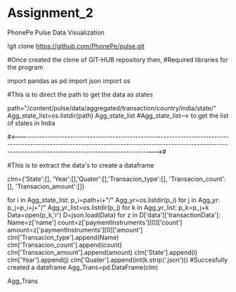 # Assignment_2
PhonePe Pulse Data Visualization

!git clone https://github.com/PhonePe/pulse.git

#Once created the clone of GIT-HUB repository then,
#Required libraries for the program

import pandas as pd
import json
import os

#This is to direct the path to get the data as states

path="/content/pulse/data/aggregated/transaction/country/india/state/"
Agg_state_list=os.listdir(path)
Agg_state_list
#Agg_state_list--> to get the list of states in India

#<------------------------------------------------------------------------------------------------------------------------------------------------------------------------------------------------------------>#

#This is to extract the data's to create a dataframe

clm={'State':[], 'Year':[],'Quater':[],'Transacion_type':[], 'Transacion_count':[], 'Transacion_amount':[]}

for i in Agg_state_list:
    p_i=path+i+"/"
    Agg_yr=os.listdir(p_i)
    for j in Agg_yr:
        p_j=p_i+j+"/"
        Agg_yr_list=os.listdir(p_j)
        for k in Agg_yr_list:
            p_k=p_j+k
            Data=open(p_k,'r')
            D=json.load(Data)
            for z in D['data']['transactionData']:
              Name=z['name']
              count=z['paymentInstruments'][0]['count']
              amount=z['paymentInstruments'][0]['amount']
              clm['Transacion_type'].append(Name)
              clm['Transacion_count'].append(count)
              clm['Transacion_amount'].append(amount)
              clm['State'].append(i)
              clm['Year'].append(j)
              clm['Quater'].append(int(k.strip('.json')))
#Succesfully created a dataframe
Agg_Trans=pd.DataFrame(clm)

Agg_Trans
